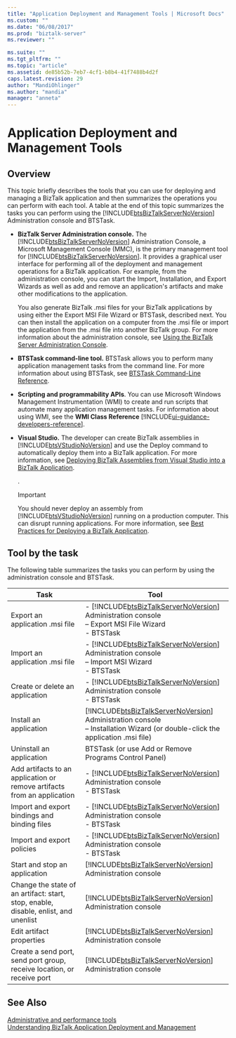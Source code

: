 ```yaml
---
title: "Application Deployment and Management Tools | Microsoft Docs"
ms.custom: ""
ms.date: "06/08/2017"
ms.prod: "biztalk-server"
ms.reviewer: ""

ms.suite: ""
ms.tgt_pltfrm: ""
ms.topic: "article"
ms.assetid: de85b52b-7eb7-4cf1-b8b4-41f7488b4d2f
caps.latest.revision: 29
author: "MandiOhlinger"
ms.author: "mandia"
manager: "anneta"
---
```

# Application Deployment and Management Tools

## Overview
This topic briefly describes the tools that you can use for deploying and managing a BizTalk application and then summarizes the operations you can perform with each tool. A table at the end of this topic summarizes the tasks you can perform using the [!INCLUDE[btsBizTalkServerNoVersion](../includes/btsbiztalkservernoversion-md.md)] Administration console and BTSTask.  

- **BizTalk Server Administration console.** The [!INCLUDE[btsBizTalkServerNoVersion](../includes/btsbiztalkservernoversion-md.md)] Administration Console, a Microsoft Management Console (MMC), is the primary management tool for [!INCLUDE[btsBizTalkServerNoVersion](../includes/btsbiztalkservernoversion-md.md)]. It provides a graphical user interface for performing all of the deployment and management operations for a BizTalk application. For example, from the administration console, you can start the Import, Installation, and Export Wizards as well as add and remove an application's artifacts and make other modifications to the application.  

   You also generate BizTalk .msi files for your BizTalk applications by using either the Export MSI File Wizard or BTSTask, described next. You can then install the application on a computer from the .msi file or import the application from the .msi file into another BizTalk group. For more information about the administration console, see [Using the BizTalk Server Administration Console](../core/using-the-biztalk-server-administration-console.md).  

- **BTSTask command-line tool.** BTSTask allows you to perform many application management tasks from the command line. For more information about using BTSTask, see [BTSTask Command-Line Reference](../core/btstask-command-line-reference.md).  

- **Scripting and programmability APIs**. You can use Microsoft Windows Management Instrumentation (WMI) to create and run scripts that automate many application management tasks. For information about using WMI, see the **WMI Class Reference** [!INCLUDE[ui-guidance-developers-reference](../includes/ui-guidance-developers-reference.md)].  

- **Visual Studio.** The developer can create BizTalk assemblies in [!INCLUDE[btsVStudioNoVersion](../includes/btsvstudionoversion-md.md)] and use the Deploy command to automatically deploy them into a BizTalk application. For more information, see [Deploying BizTalk Assemblies from Visual Studio into a BizTalk Application](../core/deploying-biztalk-assemblies-from-visual-studio-into-a-biztalk-application.md).  

   .  

  > [!IMPORTANT]
  >  You should never deploy an assembly from [!INCLUDE[btsVStudioNoVersion](../includes/btsvstudionoversion-md.md)] running on a production computer. This can disrupt running applications. For more information, see [Best Practices for Deploying a BizTalk Application](../core/best-practices-for-deploying-a-biztalk-application.md).  

## Tool by the task  
 The following table summarizes the tasks you can perform by using the administration console and BTSTask.  


|                                        Task                                         |                                                                                       Tool                                                                                       |
|-------------------------------------------------------------------------------------|----------------------------------------------------------------------------------------------------------------------------------------------------------------------------------|
|                           Export an application .msi file                           |           -   [!INCLUDE[btsBizTalkServerNoVersion](../includes/btsbiztalkservernoversion-md.md)] Administration console <br/>– Export MSI File Wizard<br />-   BTSTask           |
|                           Import an application .msi file                           |             -   [!INCLUDE[btsBizTalkServerNoVersion](../includes/btsbiztalkservernoversion-md.md)] Administration console <br/>– Import MSI Wizard<br />-   BTSTask              |
|                           Create or delete an application                           |                          -   [!INCLUDE[btsBizTalkServerNoVersion](../includes/btsbiztalkservernoversion-md.md)] Administration console<br />-   BTSTask                          |
|                               Install an application                                | [!INCLUDE[btsBizTalkServerNoVersion](../includes/btsbiztalkservernoversion-md.md)] Administration console <br/>– Installation Wizard (or double-click the application .msi file) |
|                              Uninstall an application                               |                                                              BTSTask (or use Add or Remove Programs Control Panel)                                                               |
|       Add artifacts to an application or remove artifacts from an application       |                          -   [!INCLUDE[btsBizTalkServerNoVersion](../includes/btsbiztalkservernoversion-md.md)] Administration console<br />-   BTSTask                          |
|                    Import and export bindings and binding files                     |                          -   [!INCLUDE[btsBizTalkServerNoVersion](../includes/btsbiztalkservernoversion-md.md)] Administration console<br />-   BTSTask                          |
|                             Import and export policies                              |                          -   [!INCLUDE[btsBizTalkServerNoVersion](../includes/btsbiztalkservernoversion-md.md)] Administration console<br />-   BTSTask                          |
|                            Start and stop an application                            |                                    [!INCLUDE[btsBizTalkServerNoVersion](../includes/btsbiztalkservernoversion-md.md)] Administration console                                     |
| Change the state of an artifact: start, stop, enable, disable, enlist, and unenlist |                                    [!INCLUDE[btsBizTalkServerNoVersion](../includes/btsbiztalkservernoversion-md.md)] Administration console                                     |
|                              Edit artifact properties                               |                                    [!INCLUDE[btsBizTalkServerNoVersion](../includes/btsbiztalkservernoversion-md.md)] Administration console                                     |
|       Create a send port, send port group, receive location, or receive port        |                                    [!INCLUDE[btsBizTalkServerNoVersion](../includes/btsbiztalkservernoversion-md.md)] Administration console                                     |

## See Also  
[Administrative and performance tools](../core/administration-tools.md)  
 [Understanding BizTalk Application Deployment and Management](../core/understanding-biztalk-application-deployment-and-management.md)